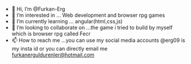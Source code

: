 - 👋 Hi, I’m @Furkan-Erg
- 👀 I’m interested in ... Web development and browser rpg games
- 🌱 I’m currently learning ... angular(html,css,js)
- 💞️ I’m looking to collaborate on ...the game i tried to build by myself which is browser rpg called Fecr
- 📫 How to reach me ...you can use my social media accounts @erg09 is my insta id or you can directly email me furkanerguldurenler@hotmail.com

<!---
Furkan-Erg/Furkan-Erg is a ✨ special ✨ repository because its `README.md` (this file) appears on your GitHub profile.
You can click the Preview link to take a look at your changes.
--->
